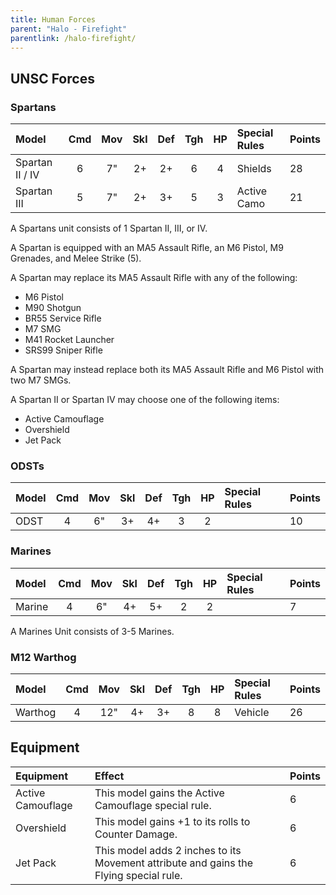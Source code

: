 ```yaml
---
title: Human Forces
parent: "Halo - Firefight"
parentlink: /halo-firefight/
---
```


## UNSC Forces

### Spartans

| Model             | Cmd | Mov | Skl | Def | Tgh | HP  | Special Rules     | Points |
| :---------------- | :-: | :-: | :-: | :-: | :-: | :-: | :---------------- | :----- |
| Spartan II / IV   |  6  |  7" |  2+ |  2+ |  6  |  4  | Shields           | 28     |
| Spartan III       |  5  |  7" |  2+ |  3+ |  5  |  3  | Active Camo       | 21     |

A Spartans unit consists of 1 Spartan II, III, or IV.

A Spartan is equipped with an MA5 Assault Rifle, an M6 Pistol, M9 Grenades, and Melee Strike (5).

A Spartan may replace its MA5 Assault Rifle with any of the following:

- M6 Pistol
- M90 Shotgun
- BR55 Service Rifle
- M7 SMG
- M41 Rocket Launcher
- SRS99 Sniper Rifle

A Spartan may instead replace both its MA5 Assault Rifle and M6 Pistol with two M7 SMGs.

A Spartan II or Spartan IV may choose one of the following items:

- Active Camouflage
- Overshield
- Jet Pack

### ODSTs

| Model             | Cmd | Mov | Skl | Def | Tgh | HP  | Special Rules     | Points |
| :---------------- | :-: | :-: | :-: | :-: | :-: | :-: | :---------------- | :----- |
| ODST              |  4  |  6" |  3+ |  4+ |  3  |  2  |                   | 10     |

### Marines

| Model             | Cmd | Mov | Skl | Def | Tgh | HP  | Special Rules     | Points |
| :---------------- | :-: | :-: | :-: | :-: | :-: | :-: | :---------------- | :----- |
| Marine            |  4  |  6" |  4+ |  5+ |  2  |  2  |                   | 7      |

A Marines Unit consists of 3-5 Marines.

### M12 Warthog

| Model             | Cmd | Mov | Skl | Def | Tgh | HP  | Special Rules     | Points |
| :---------------- | :-: | :-: | :-: | :-: | :-: | :-: | :---------------- | :----- |
| Warthog           |  4  | 12" |  4+ |  3+ |  8  |  8  | Vehicle           | 26     |

## Equipment

| Equipment | Effect | Points |
| :-------- | :----- | :----- |
| Active Camouflage | This model gains the Active Camouflage special rule. | 6 |
| Overshield | This model gains +1 to its rolls to Counter Damage. | 6 |
| Jet Pack | This model adds 2 inches to its Movement attribute and gains the Flying special rule. | 6 |